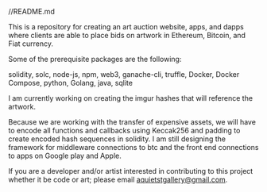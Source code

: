 //README.md

This is a repository for creating an art auction website, apps, and dapps where clients are able to place bids on artwork in Ethereum, Bitcoin, and Fiat currency.



Some of the prerequisite packages are the following:

solidity, solc, node-js, npm, web3, ganache-cli, truffle, Docker, Docker Compose, python, Golang, java, sqlite

I am currently working on creating the imgur hashes that will reference the artwork.  

Because we are working with the transfer of expensive assets, we will have to encode all functions and callbacks using Keccak256 and padding to create encoded hash sequences in solidity.  I am still designing the framework for middleware connections to btc and the front end connections to apps on Google play and Apple.

If you are a developer and/or artist interested in contributing to this project whether it be code or art; please email aquietstgallery@gmail.com.

